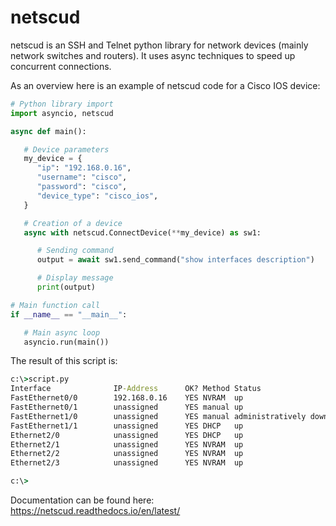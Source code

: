 # netscud

netscud is an SSH and Telnet python library for network devices (mainly network switches and routers). It uses async techniques to speed up concurrent connections.

As an overview here is an example of netscud code for a Cisco IOS device:


```python
# Python library import
import asyncio, netscud

async def main():

   # Device parameters
   my_device = {
      "ip": "192.168.0.16",
      "username": "cisco",
      "password": "cisco",
      "device_type": "cisco_ios",
   }

   # Creation of a device
   async with netscud.ConnectDevice(**my_device) as sw1:

      # Sending command
      output = await sw1.send_command("show interfaces description")

      # Display message
      print(output)

# Main function call
if __name__ == "__main__":

   # Main async loop
   asyncio.run(main())
```

The result of this script is:

```bat
c:\>script.py
Interface              IP-Address      OK? Method Status                Protocol
FastEthernet0/0        192.168.0.16    YES NVRAM  up                    up
FastEthernet0/1        unassigned      YES manual up                    up
FastEthernet1/0        unassigned      YES manual administratively down down
FastEthernet1/1        unassigned      YES DHCP   up                    up
Ethernet2/0            unassigned      YES DHCP   up                    up
Ethernet2/1            unassigned      YES NVRAM  up                    up
Ethernet2/2            unassigned      YES NVRAM  up                    up
Ethernet2/3            unassigned      YES NVRAM  up                    up

c:\>
```

Documentation can be found here: https://netscud.readthedocs.io/en/latest/
